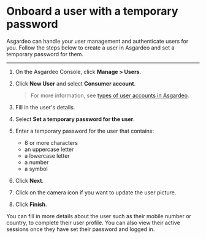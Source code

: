 # Onboard a user with a temporary password

Asgardeo can handle your user management and authenticate users for you. Follow the steps below to create a user in Asgardeo and set a temporary password for them. 

---

1. On the Asgardeo Console, click **Manage > Users**. 

2. Click **New User** and select **Consumer account**. 
    > For more information, see [types of user accounts in Asgardeo](../../../concepts/user-mgt/user-types). 

3. Fill in the user's details. 

4. Select **Set a temporary password for the user**.

5. Enter a temporary password for the user that contains:
    - 8 or more characters
    - an uppercase letter
    - a lowercase letter
    - a number
    - a symbol

6. Click **Next**. 

6. Click on the camera icon if you want to update the user picture.

7. Click **Finish**.

You can fill in more details about the user such as their mobile number or country, to complete their user profile. You can also view their active sessions once they have set their password and logged in. 

